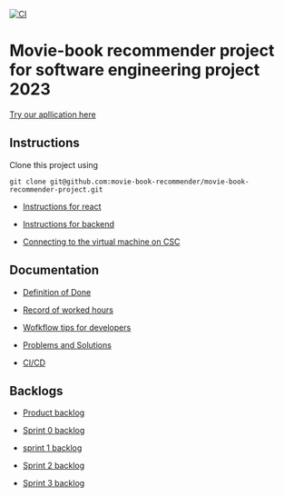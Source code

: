 [![CI](https://github.com/movie-book-recommender/movie-book-recommender-project/actions/workflows/main.yml/badge.svg)](https://github.com/movie-book-recommender/movie-book-recommender-project/actions/workflows/main.yml)

# Movie-book recommender project for software engineering project 2023

[Try our apllication here](http://128.214.253.51:5000/movies)

## Instructions

Clone this project using 
```
git clone git@github.com:movie-book-recommender/movie-book-recommender-project.git
```

- [Instructions for react](https://github.com/movie-book-recommender/movie-book-recommender-project/blob/main/Documentation/instructions/reactInstruction.md)

- [Instructions for backend](https://github.com/movie-book-recommender/movie-book-recommender-project/blob/main/Documentation/instructions/backend.md)

- [Connecting to the virtual machine on CSC](https://github.com/movie-book-recommender/movie-book-recommender-project/blob/main/Documentation/instructions/cpouta.md)

## Documentation 

- [Definition of Done](https://github.com/movie-book-recommender/movie-book-recommender-project/blob/main/Documentation/definition_of_done/definition_of_done.md)

- [Record of worked hours](https://github.com/movie-book-recommender/movie-book-recommender-project/tree/main/Documentation/reports)

- [Wofkflow tips for developers](https://github.com/movie-book-recommender/movie-book-recommender-project/tree/main/Documentation/workflow)

- [Problems and Solutions](https://github.com/movie-book-recommender/movie-book-recommender-project/tree/main/Documentation/problems%20and%20solutions)

- [CI/CD](https://github.com/movie-book-recommender/movie-book-recommender-project/tree/main/Documentation/ci_cd/ci_cd_pipeline.md)

## Backlogs

- [Product backlog](https://github.com/orgs/movie-book-recommender/projects/7/views/1)

- [Sprint 0 backlog](https://github.com/orgs/movie-book-recommender/projects/5/views/1)

- [sprint 1 backlog](https://github.com/orgs/movie-book-recommender/projects/8)

- [Sprint 2 backlog](https://github.com/orgs/movie-book-recommender/projects/9/)

- [Sprint 3 backlog](https://github.com/orgs/movie-book-recommender/projects/11/)

